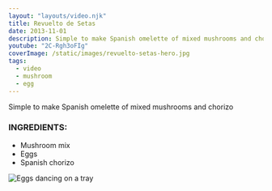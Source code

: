 ```yaml
---
layout: "layouts/video.njk"
title: Revuelto de Setas
date: 2013-11-01
description: Simple to make Spanish omelette of mixed mushrooms and chorizo
youtube: "2C-Rgh3oFIg"
coverImage: /static/images/revuelto-setas-hero.jpg
tags:
  - video
  - mushroom
  - egg
---
```


Simple to make Spanish omelette of mixed mushrooms and chorizo

### INGREDIENTS:
* Mushroom mix
* Eggs
* Spanish chorizo

![Eggs dancing on a tray](/static/images/egg-dance.gif)



